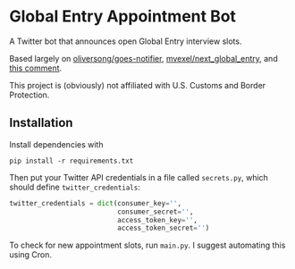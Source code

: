 # Global Entry Appointment Bot

A Twitter bot that announces open Global Entry interview slots.

Based largely on [oliversong/goes-notifier](https://github.com/oliversong/goes-notifier),
[mvexel/next_global_entry](https://github.com/mvexel/next_global_entry),
and [this comment](https://github.com/oliversong/goes-notifier/issues/5#issuecomment-336966190).

This project is (obviously) not affiliated with U.S. Customs and Border Protection.

## Installation

Install dependencies with

```
pip install -r requirements.txt
```

Then put your Twitter API credentials in a file called `secrets.py`, which should define `twitter_credentials`:

```python
twitter_credentials = dict(consumer_key='',
                           consumer_secret='',
                           access_token_key='',
                           access_token_secret='')
```

To check for new appointment slots, run `main.py`. I suggest automating this using Cron.

